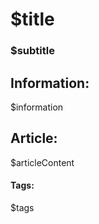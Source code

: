 # $title
### $subtitle

## Information:
$information

## Article:
$articleContent

#### Tags:
$tags
